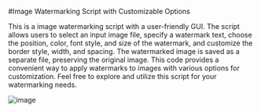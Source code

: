#Image Watermarking Script with Customizable Options

This is a image watermarking script with a user-friendly GUI. The script allows users to select an input image file, specify a watermark text, choose the position, color, font style, and size of the watermark, and customize the border style, width, and spacing. The watermarked image is saved as a separate file, preserving the original image. This code provides a convenient way to apply watermarks to images with various options for customization. Feel free to explore and utilize this script for your watermarking needs.

![image](https://github.com/chinnaiyanvignesh/python/assets/46555633/5d4ef85b-223b-4996-961c-b078e31b376f)

